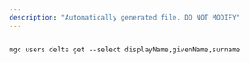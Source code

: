 ```yaml
---
description: "Automatically generated file. DO NOT MODIFY"
---
```


```cli

mgc users delta get --select displayName,givenName,surname

```